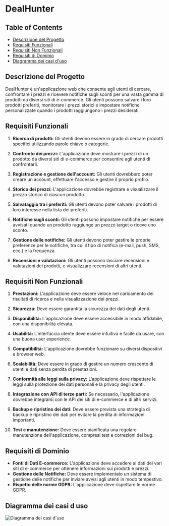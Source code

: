 # DealHunter

## Table of Contents
- [Descrizione del Progetto](#descrizione-del-progetto)
- [Requisiti Funzionali](#requisiti-funzionali)
- [Requisiti Non Funzionali](#requisiti-non-funzionali)
- [Requisiti di Dominio](#requisiti-di-dominio)
- [Diagramma dei casi d'uso](#diagramma-dei-casi-d-uso)

## Descrizione del Progetto

DealHunter è un'applicazione web che consente agli utenti di cercare, confrontare i prezzi e ricevere notifiche sugli sconti per una vasta gamma di prodotti da diversi siti di e-commerce. Gli utenti possono salvare i loro prodotti preferiti, monitorare i prezzi storici e impostare notifiche personalizzate quando i prodotti raggiungono i prezzi desiderati.

## Requisiti Funzionali

1. **Ricerca di prodotti:** Gli utenti devono essere in grado di cercare prodotti specifici utilizzando parole chiave o categorie.

2. **Confronto dei prezzi:** L'applicazione deve mostrare i prezzi di un prodotto da diversi siti di e-commerce per consentire agli utenti di confrontarli.

3. **Registrazione e gestione dell'account:** Gli utenti dovrebbero poter creare un account, effettuare l'accesso e gestire il proprio profilo.

4. **Storico dei prezzi:** L'applicazione dovrebbe registrare e visualizzare il prezzo storico di ciascun prodotto.

5. **Salvataggio tra i preferiti:** Gli utenti devono poter salvare i prodotti di loro interesse nella lista dei preferiti.

6. **Notifiche sugli sconti:** Gli utenti possono impostare notifiche per essere avvisati quando un prodotto raggiunge un prezzo target o riceve uno sconto.

7. **Gestione delle notifiche:** Gli utenti devono poter gestire le proprie preferenze per le notifiche, tra cui il tipo di notifica (e-mail, push, SMS, ecc.) e la frequenza.

8. **Recensioni e valutazioni:** Gli utenti possono lasciare recensioni e valutazioni dei prodotti, e visualizzare recensioni di altri utenti.

## Requisiti Non Funzionali

1. **Prestazioni:** L'applicazione deve essere veloce nel caricamento dei risultati di ricerca e nella visualizzazione dei prezzi.

2. **Sicurezza:** Deve essere garantita la sicurezza dei dati degli utenti.

3. **Disponibilità:** L'applicazione deve essere accessibile in modo affidabile, con una disponibilità elevata.

4. **Usabilità:** L'interfaccia utente deve essere intuitiva e facile da usare, con una buona user experience.

5. **Compatibilità:** L'applicazione dovrebbe funzionare su diversi dispositivi e browser web.

6. **Scalabilità:** Deve essere in grado di gestire un numero crescente di utenti e dati senza perdita di prestazioni.

7. **Conformità alle leggi sulla privacy:** L'applicazione deve rispettare le leggi sulla protezione dei dati personali e la privacy degli utenti.

8. **Integrazione con API di terze parti:** Se necessario, l'applicazione dovrebbe integrarsi con le API dei siti di e-commerce e di altri servizi.

9. **Backup e ripristino dei dati:** Deve essere prevista una strategia di backup e ripristino dei dati per evitare la perdita di informazioni importanti.

10. **Test e manutenzione:** Deve essere pianificata una regolare manutenzione dell'applicazione, compresi test e correzioni dei bug.

## Requisiti di Dominio

- **Fonti di Dati E-commerce:** L'applicazione deve accedere ai dati dei vari siti di e-commerce per ottenere informazioni sui prodotti e prezzi.
- **Gestione delle Notifiche:** Deve essere implementato un sistema di gestione delle notifiche per inviare avvisi agli utenti in modo tempestivo.
- **Rispetto delle norme GDPR:** L'applicazione deve rispettare le norme GDPR.

## Diagramma dei casi d uso
![Diagramma dei casi d'uso](https://yuml.me/678f3fae.jpg)
